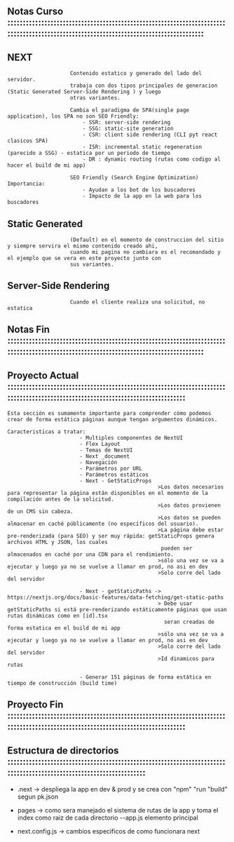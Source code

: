 
## Notas Curso :::::::::::::::::::::::::::::::::::::::::::::::::::::::::::::::::::::::::::::::::::::::::::::::::::::::::::::::::::::::::::::::::::::::

## NEXT
                        Contenido estatico y generado del lado del servidor.
                        trabaja con dos tipos principales de generacion (Static Generated Server-Side Rendering ) y luego 
                        otras variantes.

                        Cambia el paradigma de SPA(single page application), los SPA no son SEO Friendly:
                            - SSR: server-side rendering
                            - SSG: static-site generation
                            - CSR: client side rendering (CLI pyt react clasicos SPA)
                            - ISR: incremental static regeneration (parecido a SSG) - estatica por un periodo de tiempo
                            - DR : dynamic routing (rutas como codigo al hacer el build de mi app)

                        SEO Friendly (Search Engine Optimization) Importancia:
                            - Ayudan a los bot de los buscadores 
                            - Impacto de la app en la web para los buscadores
                            


## Static Generated        
                        (Default) en el momento de construccion del sitio y siempre servira el mismo contenido creado ahi,
                        cuando mi pagina no cambiara es el recomandado y el ejemplo que se vera en este proyecto junto con 
                        sus variantes.


## Server-Side Rendering  
                        Cuando el cliente realiza una solicitud, no estatica


## Notas Fin :::::::::::::::::::::::::::::::::::::::::::::::::::::::::::::::::::::::::::::::::::::::::::::::::::::::::::::::::::::::::::::::::::::::

## Proyecto Actual :::::::::::::::::::::::::::::::::::::::::::::::::::::::::::::::::::::::::::::::::::::::::::::::::::::::::::::::::::::::::::::::::

    Esta sección es sumamente importante para comprender cómo podemos crear de forma estática páginas aunque tengan argumentos dinámicos.

    Caracteristicas a tratar:
                           - Multiples componentes de NextUI
                           - Flex Layout
                           - Temas de NextUI
                           - Next _document
                           - Navegación
                           - Parámetros por URL
                           - Parámetros estáticos
                           - Next - GetStaticProps
                                                    >Los datos necesarios para representar la página están disponibles en el momento de la compilación antes de la solicitud.
                                                    >Los datos provienen de un CMS sin cabeza.
                                                    >Los datos se pueden almacenar en caché públicamente (no específicos del usuario).
                                                    >La página debe estar pre-renderizada (para SEO) y ser muy rápida: getStaticProps genera archivos HTML y JSON, los cuales
                                                     pueden ser almacenados en caché por una CDN para el rendimiento.
                                                    >sólo una vez se va a ejecutar y luego ya no se vuelve a llamar en prod, no asi en dev
                                                    >Solo corre del lado del servidor

                           - Next - getStaticPaths -> https://nextjs.org/docs/basic-features/data-fetching/get-static-paths
                                                    > Debe usar getStaticPaths si está pre-renderizando estáticamente páginas que usan rutas dinámicas como en [id].tsx
                                                      seran creadas de forma estatica en el build de mi app
                                                    >sólo una vez se va a ejecutar y luego ya no se vuelve a llamar en prod, no asi en dev
                                                    >Solo corre del lado del servidor
                                                    >Id dinamicos para rutas

                           - Generar 151 páginas de forma estática en tiempo de construcción (build time)

## Proyecto Fin :::::::::::::::::::::::::::::::::::::::::::::::::::::::::::::::::::::::::::::::::::::::::::::::::::::::::::::::::::::::::::::::::

## Estructura de directorios ::::::::::::::::::::::::::::::::::::::::::::::::::::::::::::::::::::::::::::::::::::::::::::::::::::::::::::::::::::

   - .next  -> despliega la app en dev & prod y se crea con  "npm" "run "build" segun pk.json

   - pages   -> como sera manejado el sistema de rutas de la app y toma el index como raiz de cada directorio
        --app.js elemento principal      

   - next.config.js -> cambios especificos de como funcionara next
